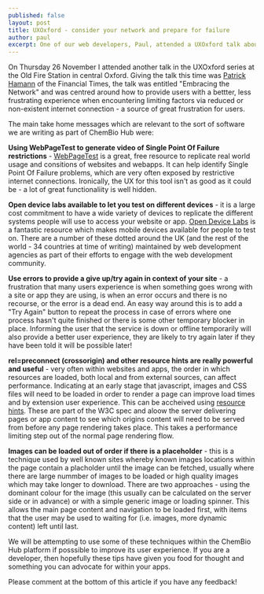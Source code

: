```yaml
---
published: false
layout: post
title: UXOxford - consider your network and prepare for failure
author: paul
excerpt: One of our web developers, Paul, attended a UXOxford talk about slow networks and preparing for failures.
---
```

On Thursday 26 November I attended another talk in the UXOxford series at the Old Fire Station in central Oxford. Giving the talk this time was <a href="https://twitter.com/patrickhamann" target="_blank">Patrick Hamann</a> of the Financial Times, the talk was entitled "Embracing the Network" and was centred around how to provide users with a bettter, less frustrating experience when encountering limiting factors via reduced or non-existent internet connection - a source of great frustration for users.

The main take home messages which are relevant to the sort of software we are writing as part of ChemBio Hub were:

<strong>Using WebPageTest to generate video of Single Point Of Failure restrictions</strong> - <a href="http://www.webpagetest.org/" target="_blank">WebPageTest</a> is a great, free resource to replicate real world usage and consitions of websites and webapps. It can help identify Single Point Of Failure problems, which are very often exposed by restrictive internet connections. Ironically, the UX for this tool isn't as good as it could be - a lot of great functionaliity is well hidden.

<strong>Open device labs available to let you test on different devices</strong> - it is a large cost commitment to have a wide variety of devices to replicate the different systems people will use to access your website or app. <a href="https://opendevicelab.com/" target="_blank">Open Device Labs</a> is a fantastic resource which makes mobile devices available for people to test on. There are a number of these dotted around the UK (and the rest of the world - 34 countries at time of writing) maintained by web development agencies as part of their efforts to engage with the web development community.

<strong>Use errors to provide a give up/try again in context of your site</strong> - a frustration that many users experience is when something goes wrong with a site or app they are using, is when an error occurs and there is no recourse, or the error is a dead end. An easy way around this is to add a "Try Again" button to repeat the process in case of errors where one process hasn't quite finished or there is some other temporary blocker in place. Informing the user that the service is down or offline temporarily will also provide a better user experience, they are likely to try again later if they have been told it will be possible later!

<strong>rel=preconnect (crossorigin) and other resource hints are really powerful and useful</strong> - very often within websites and apps, the order in which resources are loaded, both local and from external sources, can affect performance. Indicating at an early stage that javascript, images and CSS files will need to be loaded in order to render a page can improve load times and by extension user experience. This can be accheived using <a href="https://w3c.github.io/resource-hints/" target="_blank">resource hints</a>. These are part of the W3C spec and aloow the server delivering pages or app content to see which origins content will need to be served from before any page rendering takes place. This takes a performance limiting step out of the normal page rendering flow.

<strong>Images can be loaded out of order if there is a placeholder</strong> - this is a technique used by well known sites whereby known images locations within the page contain a placholder until the image can be fetched, usually where there are large nummber of images to be loaded or high quality images which may take longer to download. There are two approaches - using the dominant colour for the image (this usually can be calculated on the server side or in advance) or with a simple generic image or loading spinner. This allows the main page content and navigation to be loaded first, with items that the user may be used to waiting for (i.e. images, more dynamic content) left until last.

We will be attempting to use some of these techniques within the ChemBio Hub platform if posssible to improve its user experience. If you are a developer, then hopefully these tips have given you food for thought and something you can advocate for within your apps.

Please comment at the bottom of this article if you have any feedback!